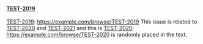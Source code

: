 #### [TEST-2019]

[TEST-2019]: https://example.com/browse/TEST-2019 This issue is related to [TEST-2020] and [TEST-2021] and this
is [TEST-2020]: https://example.com/browse/TEST-2020 is randomly placed in the text.

[TEST-2019]: http://example.com/browse/TEST-2019

[TEST-2020]: https://example.com/browse/TEST-2020

[TEST-2021]: http://example.com/browse/TEST-2021
